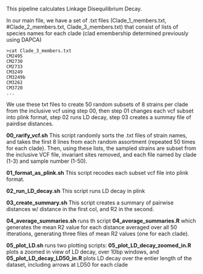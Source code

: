This pipeline calculates Linkage Disequilibrium Decay. 

In our main file, we have a set of .txt files (Clade_1_members.txt, #Clade_2_members.txt, Clade_3_members.txt) that consist of lists of species names for each clade (clad emembership determined previously using DAPCA)

```
>cat Clade_3_members.txt
CM2495
CM2730
CM2733
CM3249
CM3249b
CM3262
CM3720
...
```

We use these txt files to create 50 random subsets of 8 strains per clade from the inclusive vcf using step 00, then step 01 changes each vcf subset into plink format, step 02 runs LD decay, step 03 creates a summay file of pairdise distances. 

**00_rarify_vcf.sh**
This script randomly sorts the .txt files of strain names, and takes the first 8 lines from each random assortment (repeated 50 times for each clade). Then, using these lists, the sampled strains are subset from the inclusive VCF file, invariant sites removed, and each file named by clade (1-3) and sample number (1-50). 

**01_format_as_plink.sh** 
This script recodes each subset vcf file into plink format. 

**02_run_LD_decay.sh** 
This script runs LD decay in plink

**03_create_summary.sh**
This script creates a summary of pairwise distances w/ distance in the first col, and R2 in the second. 

**04_average_summaries.sh** runs th script **04_average_summaries.R** which generates the mean R2 value for each distance averaged over all 50 itterations, generating three files of mean R2 values (one for each clade).

**05_plot_LD.sh** runs two plotting scripts:
**05_plot_LD_decay_zoomed_in.R** plots a zoomed in view of LD decay, over 10bp windows, and
**05_plot_LD_decay_LD50_in.R** plots LD decay over the entier length of the dataset, including arrows at LD50 for each clade
